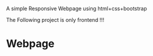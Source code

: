 A simple Responsive Webpage using html+css+bootstrap

The Following project is only frontend !!! 

# Webpage
